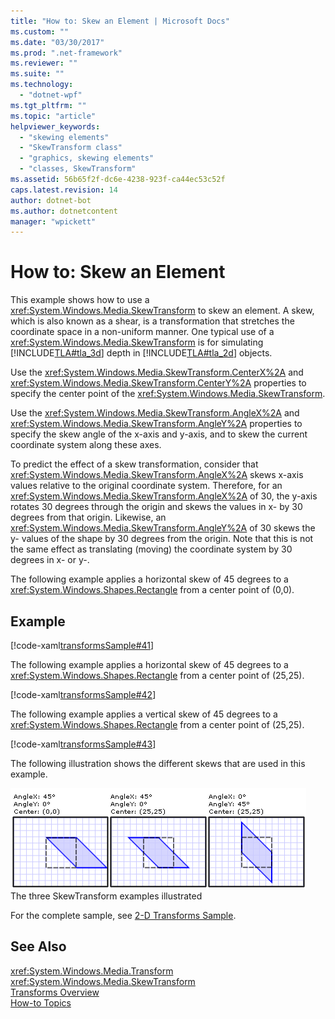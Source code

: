 ```yaml
---
title: "How to: Skew an Element | Microsoft Docs"
ms.custom: ""
ms.date: "03/30/2017"
ms.prod: ".net-framework"
ms.reviewer: ""
ms.suite: ""
ms.technology: 
  - "dotnet-wpf"
ms.tgt_pltfrm: ""
ms.topic: "article"
helpviewer_keywords: 
  - "skewing elements"
  - "SkewTransform class"
  - "graphics, skewing elements"
  - "classes, SkewTransform"
ms.assetid: 56b65f2f-dc6e-4238-923f-ca44ec53c52f
caps.latest.revision: 14
author: dotnet-bot
ms.author: dotnetcontent
manager: "wpickett"
---
```

# How to: Skew an Element
This example shows how to use a              <xref:System.Windows.Media.SkewTransform> to skew an element. A skew, which is also known as a shear, is a transformation that stretches the coordinate space in a non-uniform manner. One typical use of a              <xref:System.Windows.Media.SkewTransform> is for simulating              [!INCLUDE[TLA#tla_3d](../../../../includes/tlasharptla-3d-md.md)] depth in              [!INCLUDE[TLA#tla_2d](../../../../includes/tlasharptla-2d-md.md)] objects.  
  
 Use the              <xref:System.Windows.Media.SkewTransform.CenterX%2A> and              <xref:System.Windows.Media.SkewTransform.CenterY%2A> properties to specify the center point of the              <xref:System.Windows.Media.SkewTransform>.  
  
 Use the              <xref:System.Windows.Media.SkewTransform.AngleX%2A> and              <xref:System.Windows.Media.SkewTransform.AngleY%2A> properties to specify the skew angle of the x-axis and y-axis,              and to skew the current coordinate system along these axes.  
  
 To predict the effect of a skew transformation, consider that              <xref:System.Windows.Media.SkewTransform.AngleX%2A> skews x-axis values relative to the original coordinate system. Therefore, for an              <xref:System.Windows.Media.SkewTransform.AngleX%2A> of 30, the y-axis rotates 30 degrees through the origin and skews the values in x- by 30 degrees from that origin. Likewise, an              <xref:System.Windows.Media.SkewTransform.AngleY%2A> of 30 skews the y- values of the shape by 30 degrees from the origin. Note that this is not the same effect as translating (moving) the coordinate system by 30 degrees in x- or y-.  
  
 The following example applies a horizontal skew of 45 degrees to a              <xref:System.Windows.Shapes.Rectangle> from a center point of (0,0).  
  
## Example  
 [!code-xaml[transformsSample#41](../../../../samples/snippets/csharp/VS_Snippets_Wpf/transformsSample/CS/SkewTransformExample.xaml#41)]  
  
 The following example applies a horizontal skew of 45 degrees to a                      <xref:System.Windows.Shapes.Rectangle> from a center point of (25,25).  
  
 [!code-xaml[transformsSample#42](../../../../samples/snippets/csharp/VS_Snippets_Wpf/transformsSample/CS/SkewTransformExample.xaml#42)]  
  
 The following example applies a vertical skew of 45 degrees to a                      <xref:System.Windows.Shapes.Rectangle> from a center point of (25,25).  
  
 [!code-xaml[transformsSample#43](../../../../samples/snippets/csharp/VS_Snippets_Wpf/transformsSample/CS/SkewTransformExample.xaml#43)]  
  
 The following illustration shows the different skews that are used in this example.  
  
 ![SkewTransform examples](../../../../docs/framework/wpf/graphics-multimedia/media/img-wcpsdk-graphicsmm-skewtransformexample.gif "img_wcpsdk_graphicsmm_skewtransformexample")  
The three SkewTransform examples illustrated  
  
 For the complete sample, see                      [2-D Transforms Sample](http://go.microsoft.com/fwlink/?LinkID=158252).  
  
## See Also  
 <xref:System.Windows.Media.Transform>   
 <xref:System.Windows.Media.SkewTransform>   
 [Transforms Overview](../../../../docs/framework/wpf/graphics-multimedia/transforms-overview.md)   
 [How-to Topics](../../../../docs/framework/wpf/graphics-multimedia/transformations-how-to-topics.md)
